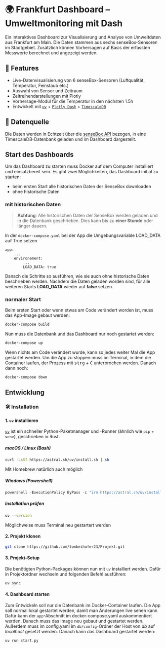 # 🌍 Frankfurt Dashboard – Umweltmonitoring mit Dash

Ein interaktives Dashboard zur Visualisierung und Analyse von Umweltdaten aus Frankfurt am Main. Die Daten stammen aus sechs senseBox-Sensoren im Stadtgebiet. Zusätzlich können Vorhersagen auf Basis der erfassten Messwerte berechnet und angezeigt werden.

## 📸 Features

- Live-Datenvisualisierung von 6 senseBox-Sensoren (Luftqualität, Temperatur, Feinstaub etc.)
- Auswahl von Sensor und Zeitraum
- Zeitreihendarstellungen mit Plotly
- Vorhersage-Modul für die Temperatur in den nächsten 1.5h
- Entwickelt mit [`uv`](https://docs.astral.sh/uv/) + [`Plotly Dash`](https://dash.plotly.com/) + [`TimescaleDB`](https://www.timescale.com/)

## 📡 Datenquelle

Die Daten werden in Echtzeit über die [senseBox API](https://docs.opensensemap.org/) bezogen, in eine TimescaleDB-Datenbank geladen und im Dashboard dargestellt.

## Start des Dashboards

Um das Dashboard zu starten muss Docker auf dem Computer installiert und einsatzbereit sein. Es gibt zwei Möglichkeiten, das Dashboard initial zu starten:
- beim ersten Start alle historischen Daten der SenseBox downloaden
- ohne historische Daten

### mit historischen Daten

>**Achtung**: Alle historischen Daten der SenseBox werden geladen und in die Datenbank geschrieben. Dies kann bis zu **einer Stunde** oder länger dauern.

In der `docker-compose.yaml` bei der App die Umgebungsvariable LOAD_DATA auf True setzen
```
app:
    ...
    environement:
        ...
        LOAD_DATA: true
```
Danach die Schritte so ausführen, wie sie auch ohne historische Daten beschrieben werden. Nachdem die Daten geladen worden sind, für alle weiteren Starts **LOAD_DATA** wieder auf **false** setzen.

### normaler Start

Beim ersten Start oder wenn etwas am Code verändert worden ist, muss das App-Image gebaut werden:
```bash
docker-compose build
```

Nun muss die Datenbank und das Dashboard nur noch gestartet werden:
```bash
docker-compose up
```

Wenn nichts am Code verändert wurde, kann so jedes weiter Mal die App gestartet werden. Um die App zu stoppen muss im Terminal, in dem die Container laufen, der Prozess mit <kbd>strg</kbd> + <kbd>C</kbd> unterbrochen werden. Danach dann noch:
```bash
docker-compose down
```

## Entwicklung

### 🛠️ Installation

#### 1. `uv` installieren

[`uv`](https://docs.astral.sh/uv/) ist ein schneller Python-Paketmanager und -Runner (ähnlich wie `pip` + `venv`), geschrieben in Rust.

##### macOS / Linux (Bash)

```bash
curl -LsSf https://astral.sh/uv/install.sh | sh
```
Mit Homebrew natürlich auch möglich

##### Windows (Powershell)
```powershell
powershell -ExecutionPolicy ByPass -c "irm https://astral.sh/uv/install.ps1 | iex"
```

##### Installation prüfen

```bash
uv --version
```

Möglichweise muss Terminal neu gestartert werden

#### 2. Projekt klonen

```bash
git clone https://github.com/tombeihofer23/Projekt.git
```

#### 3. Projekt-Setup

Die benötigten Python-Packages können nun mit `uv` installiert werden. Dafür in Projektordner wechseln und folgenden Befehl ausführen:

```bash
uv sync
```

#### 4. Dashboard starten

Zum Entwickeln soll nur die Datenbank im Docker-Container laufen. Die App soll normal lokal gestartet werden, damit man Änderungen live sehen kann. Dafür kann der `app`-Abschnitt im docker-compose.yaml auskommentiert werden. Danach muss das Image neu gebaut und gestartet werden. Außerdem muss im config.yaml im `db/config`-Ordner der Host von *db* auf *localhost* gesetzt werden. Danach kann das Dashboard gestartet werden:
```python
uv run start.py
```